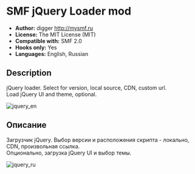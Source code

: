 # SMF jQuery Loader mod
* **Author:** digger http://mysmf.ru
* **License:** The MIT License (MIT)
* **Compatible with:** SMF 2.0
* **Hooks only:** Yes
* **Languages:** English, Russian

## Description
jQuery loader. Select for version, local source, CDN, custom url.  
Load jQuery UI and theme, optional.

 ![jquery_en](https://cloud.githubusercontent.com/assets/1187218/23584091/06f2b9de-0170-11e7-90da-75204ffb4900.png)

## Описание
Загрузчик jQuery. Выбор версии и расположения скрипта - локально, CDN, произвольная ссылка.  
Опционально, загрузка jQuery UI и выбор темы.
  
 ![jquery_ru](https://cloud.githubusercontent.com/assets/1187218/23584090/06f0e578-0170-11e7-99c9-527d7c703591.png)